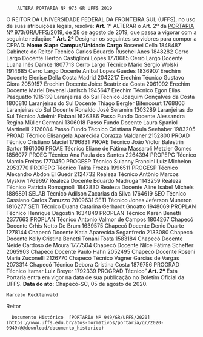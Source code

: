         ALTERA PORTARIA Nº 973 GR UFFS 2019  

 O REITOR DA UNIVERSIDADE FEDERAL DA FRONTEIRA SUL (UFFS), no uso de suas atribuições legais, resolve:   **Art. 1º**  ALTERAR o Art. 2º da [PORTARIA Nº 973/GR/UFFS/2019](https://www.uffs.edu.br/atos-normativos/portaria/gr/2019-0973), de 28 de agosto de 2019, que passa a vigorar com a seguinte redação: “ **Art. 2º**  Designar os seguintes servidores para compor a CPPAD:     **Nome**   **Siape**   **Campus/Unidade**   **Cargo**     Rosenei Cella   1848487   Gabinete do Reitor   Técnico     Carlos Eduardo Ruschel Anes   1848282   Cerro Largo   Docente     Herton Castiglioni Lopes   1770685   Cerro Largo   Docente     Luana Inês Damke   1807713   Cerro Largo   Técnico     Mario Sergio Wolski   1914685   Cerro Largo   Docente     Anibal Lopes Guedes   1836907   Erechim   Docente     Elenise Della Costa Madrid   2042217   Erechim   Técnico     Gustavo Giora   2059157   Erechim   Docente     Joice Beatriz da Costa   2061092   Erechim   Docente     Marlei Devensi Janisch   1945647   Erechim   Técnico     Egon Elias Pasquatto   1915139   Laranjeiras do Sul   Técnico     Joaquim Gonçalves da Costa   1800810   Laranjeiras do Sul   Docente     Thiago Bergler Bitencourt   1768806   Laranjeiras do Sul   Docente     Ronaldo José Seramim   1303289   Laranjeiras do Sul   Técnico     Adelmir Fiabani   1626386   Passo Fundo   Docente     Alessandra Regina Müller Germani   1306018   Passo Fundo   Docente     Laura Spaniol Martinelli   2126084   Passo Fundo   Técnico     Cristiana Paula Seehaber   1983205   PROAD   Técnico     Elisangela Aparecida Corazza Maldaner   2152800   PROAD   Técnico     Cristiano Maciel   1796831   PROAE   Técnico     João Victor Balestrin Sartor   1961006   PROAE   Técnico     Eliane de Fátima Massaroli Metzler Gomes   1856077   PROEC   Técnico     Ana Paula dos Santos   2264394   PROPEPG   Técnico     Marcio Freitas   1770450   PROGESP   Técnico     Suianny Francini Luiz Michelon   2053770   PROPEPG   Técnico     Talita Frozza   1996511   PROGESP   Técnico     Alexandro Abdon El Guedr   2124732   Realeza   Técnico     Antônio Marcos Myskiw   1769697   Realeza   Docente     Eduardo Madruga   1143259   Realeza   Técnico     Patrícia Romagnolli   1842830   Realeza   Docente     Aline Isabel Michels   1886891   SELAB   Técnico     Adilson Zacarias da Silva   1764619   SEO   Técnico     Cassiano Carlos Zanuzzo   2809631   SETI   Técnico     Jones Jeferson Muneron   1816277   SETI   Técnico     Duana Catarina Gerhardt Gnoatto   1948069   PROPLAN   Técnico     Henrique Dagostin   1634849   PROPLAN   Técnico     Karen Benetti   2377663   PROPLAN   Técnico     Antonio Valmor de Campos   1804267   Chapecó   Docente     Crhis Netto De Brum   1639575   Chapecó   Docente     Denio Duarte   1278144   Chapecó   Docente     Katia Aparecida Seganfredo   2133080   Chapecó   Docente     Kelly Cristina Benetti Tonani Tosta   1583184   Chapecó   Docente     Neide Cardoso de Moura   1777504   Chapecó   Docente     Nilce Fátima Scheffer   2065903   Chapecó   Docente     Paulo Hahn   2052495   Chapecó   Docente     Roseni Maria Zuconelli   2126770   Chapecó   Técnico     Vagner Garcias de Vargas   2073314   Chapecó   Técnico     Debora Cristina Costa   1879756   PROGRAD   Técnico     Itamar Luiz Breyer   1792339   PROGRAD   Técnico”       **Art. 2º**  Esta Portaria entra em vigor na data de sua publicação no Boletim Oficial da UFFS.        **Data do ato:** Chapecó-SC, 05 de agosto de 2020.   
 

    Marcelo Recktenvald   
 Reitor 

      Documento Histórico  [PORTARIA Nº 949/GR/UFFS/2020](https://www.uffs.edu.br/atos-normativos/portaria/gr/2020-0949/@@download/documento_historico)     
      